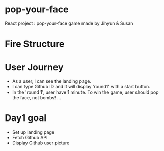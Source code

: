 # pop-your-face
React project : pop-your-face game made by Jihyun &amp; Susan

# Fire Structure

# User Journey
- As a user, I can see the landing page.
- I can type Github ID and It will display 'round1' with a start button.
- In the 'round 1', user have 1 minute. To win the game, user should pop the face, not bombs!
...

# Day1 goal
- Set up landing page
- Fetch Github API
- Display Github user picture 


